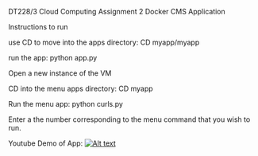 DT228/3 Cloud Computing Assignment 2 
Docker CMS Application

Instructions to run

use CD to move into the apps directory:
CD myapp/myapp

run the app:
python app.py

Open a new instance of the VM

CD into the menu apps directory:
CD myapp

Run the menu app:
python curls.py

Enter a the number corresponding to the menu command that you wish to run.

Youtube Demo of App:
[![Alt text](https://img.youtube.com/vi/wUm7XXWV8-4/0.jpg)](https://www.youtube.com/watch?v=wUm7XXWV8-4&feature=youtu.be)

